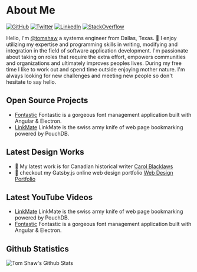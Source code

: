 # About Me

[![GitHub](https://img.shields.io/badge/GitHub-%40tomshaw-239a3b.svg)](https://github.com/tomshaw)
[![Twitter](https://img.shields.io/badge/Twitter-%40tomshaw-58a1f2.svg)](https://twitter.com/urlrider)
[![LinkedIn](https://img.shields.io/badge/Linked-in-0c66c3.svg)](https://www.linkedin.com/in/urlrider/)
[![StackOverflow](https://img.shields.io/badge/Stack%20Overflow-tomshaw-F47F24)](https://stackoverflow.com/users/908382/tom-shaw)

Hello, I'm [@tomshaw](https://github.com/tomshaw) a systems engineer from Dallas, Texas. 👋 I enjoy utilizing my expertise and programming skills in writing, modifying and integration in the field of software application development. I'm passionate about taking on roles that require the extra effort, empowers communities and organizations and ultimately improves peoples lives. During my free time I like to work out and spend time outside enjoying mother nature. I'm always looking for new challenges and meeting new people so don't hesitate to say hello.

## Open Source Projects

* [Fontastic](https://github.com/tomshaw/fontastic) Fontastic is a gorgeous font management application built with Angular & Electron.
* [LinkMate](https://github.com/tomshaw/linkmate) LinkMate is the swiss army knife of web page bookmarking powered by PouchDB.

## Latest Design Works

- 🌱 My latest work is for Canadian historical writer [Carol Blacklaws](https://www.carolblacklaws.com)
- 🌱 checkout my Gatsby.js online web design portfolio [Web Design Portfolio](https://www.tomshaw.us)

## Latest YouTube Videos

<!-- YOUTUBE:START -->
- [LinkMate](https://www.youtube.com/watch?v=XfwFSGm9FK4) LinkMate is the swiss army knife of web page bookmarking powered by PouchDB.
- [Fontastic](https://www.youtube.com/watch?v=XfwFSGm9FK4) Fontastic is a gorgeous font management application built with Angular & Electron.
<!-- YOUTUBE:END -->

## Github Statistics

<img align="left" alt="Tom Shaw's Github Stats" src="https://github-readme-stats.tomshaw.vercel.app/api?username=tomshaw" />

[website]: https://tomshaw.us
[twitter]: https://twitter.com/urlrider
[youtube]: https://www.youtube.com/channel/UC_HPiOpyAN3nJ4rTFce730w?view_as=subscriber
[linkedin]: https://www.linkedin.com/in/urlrider/